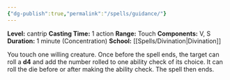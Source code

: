 ```yaml
---
{"dg-publish":true,"permalink":"/spells/guidance/"}
---
```


**Level:** cantrip
**Casting Time:** 1 action
**Range:** Touch
**Components:** V, S
**Duration:** 1 minute (Concentration)
**School:** [[Spells/Divination\|Divination]]

You touch one willing creature. Once before the spell ends, the target can roll a **d4** and add the number rolled to one ability check of its choice. It can roll the die before or after making the ability check. The spell then ends.